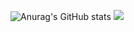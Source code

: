 
<codersrank-summary username="VagTsop"></codersrank-summary>
![Anurag's GitHub stats](https://github-readme-stats.vercel.app/api?username=VagTsop)
<span>
<img src="https://github-readme-stats.vercel.app/api/top-langs/?username=VagTsop" />
</span>
  

